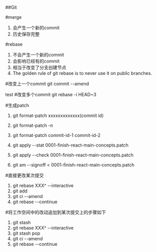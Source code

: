 ##Git

#merge

1. 会产生一个新的commit
2. 历史保存完整

#rebase

1. 不会产生一个新的commit
2. 会影响已经有的commit
3. 相当于改变了分支创建节点
4. The golden rule of git rebase is to never use it on public branches.

#改变上一个commit
git commit --amend

test
#改变多个commit
git rebase -i HEAD~3

#生成patch

1. git format-patch xxxxxxxxxxxxx(commit id)
2. git format-patch -n
3. git format-patch commit-id-1 commit-id-2

1. git apply --stat 0001-finish-react-main-concepts.patch 
2. git apply --check 0001-finish-react-main-concepts.patch 
3. git am --signoff < 0001-finish-react-main-concepts.patch

#直接更改某次提交

1. git rebase XXX^ --interactive
2. git add
3. git ci --amend
4. git rebase --continue

#将工作空间中的改动追加到某次提交上的步骤如下

1. git stash
2. git rebase XXX^ --interactive
3. git stash pop
4. git ci --amend
5. git rebase --continue

